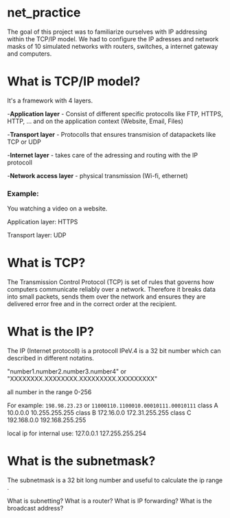 # net_practice
The goal of this project was to familiarize ourselves with IP addressing within the TCP/IP model. We had to configure the IP adresses and network masks of 10 simulated networks with routers, switches, a internet gateway and computers.

# What is TCP/IP model?
It's a framework with 4 layers.

-**Application layer** - Consist of different specific protocolls like FTP, HTTPS, HTTP, ... and on the application context (Website, Email, Files)

-**Transport layer** - Protocolls that ensures transmision of datapackets like TCP or UDP

-**Internet layer** - takes care of the adressing and routing with the IP protocoll

-**Network access layer** - physical transmission (Wi-fi, ethernet)
### Example:

You watching a video on a website.

Application layer: HTTPS

Transport layer: UDP

# What is TCP?
The Transmission Control Protocol (TCP) is set of rules that governs how computers communicate reliably over a network. Therefore it breaks data into small packets, sends them over the network and ensures they are delivered error free and in the correct order at the recipient.

# What is the IP?
The IP (Internet protocoll) is a protocoll  IPeV.4 is a 32 bit number which can described in different notatins.  

"number1.number2.number3.number4" or "XXXXXXXX.XXXXXXXX.XXXXXXXXX.XXXXXXXXX"

all number in the range 0-256

For example:
```198.98.23.23``` or ```11000110.1100010.00010111.00010111```
class A 10.0.0.0    10.255.255.255
class B 172.16.0.0  172.31.255.255
class C 192.168.0.0 192.168.255.255

local ip for internal use:
127.0.0.1 127.255.255.254

# What is the subnetmask?
The subnetmask is a 32 bit long number and useful to calculate the ip range .

What is subnetting?
What is a router?
What is IP forwarding?
What is the broadcast address?
